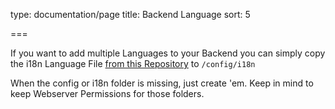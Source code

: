 type: documentation/page
title: Backend Language
sort: 5

===

If you want to add multiple Languages to your Backend you can simply copy the i18n Language File [from this Repository](https://github.com/agentejo/cockpit-i18n) to `/config/i18n`

When the config or i18n folder is missing, just create 'em. Keep in mind to keep Webserver Permissions for those folders.
